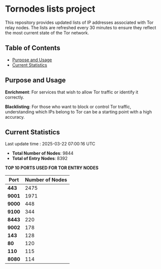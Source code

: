 # Tornodes lists project

This repository provides updated lists of IP addresses associated with Tor relay nodes. The lists are refreshed every 30 minutes to ensure they reflect the most current state of the Tor network.

## Table of Contents

- [Purpose and Usage](#purpose-and-usage)
- [Current Statistics](#current-statistics)


## Purpose and Usage

**Enrichment**: For services that wish to allow Tor traffic or identify it correctly.

**Blacklisting**: For those who want to block or control Tor traffic, understanding which IPs belong to Tor can be a starting point with a high accuracy.

## Current Statistics

Last update time : 2025-03-22 07:00:16 UTC

- **Total Number of Nodes**: 9844
- **Total of Entry Nodes**: 8392

**TOP 10 PORTS USED FOR TOR ENTRY NODES**

| **Port** | **Number of Nodes** |
|------|-----------------|
| **443**   | 2475  |
| **9001**   | 1971  |
| **9000**   | 448  |
| **9100**   | 344  |
| **8443**   | 220  |
| **9002**   | 178  |
| **143**   | 128  |
| **80**   | 120  |
| **110**   | 115  |
| **8080**   | 114  |


